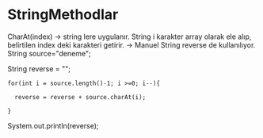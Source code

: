 # StringMethodlar
CharAt(index) -> string lere uygulanır. String i karakter array olarak ele alıp, belirtilen index deki karakteri getirir.
 -> Manuel String reverse de kullanılıyor.
	String source="deneme";
  
  String reverse = "";
  
    for(int i = source.length()-1; i >=0; i--){
    
      reverse = reverse + source.charAt(i);
      
    }
    
  System.out.println(reverse);
